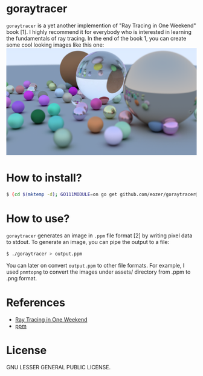 # goraytracer
`goraytracer` is a yet another implemention of "Ray Tracing in One Weekend" book [1]. I highly recommend it for everybody who is interested in learning the fundamentals of ray tracing. In the end of the book 1, you can create some cool looking images like this one: ![assets/17-randomworld](assets/17-randomworld.png)


# How to install?
```bash
$ (cd $(mktemp -d); GO111MODULE=on go get github.com/eozer/goraytracer@0.0.1)
```

# How to use?
`goraytracer` generates an image in `.ppm` file format [2] by writing pixel data to stdout. To generate an image, you can pipe the output to a file:
```bash
$ ./goraytracer > output.ppm
```

You can later on convert `output.ppm` to other file formats. For example, I used `pnmtopng` to convert the images under assets/ directory from .ppm to .png format.


# References
* [Ray Tracing in One Weekend](https://raytracing.github.io/)
* [ppm](http://netpbm.sourceforge.net/doc/ppm.html)


# License
GNU LESSER GENERAL PUBLIC LICENSE.
